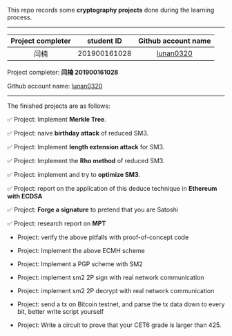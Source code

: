 This repo records some **cryptography projects** done during the learning process.



------

| Project completer |  student ID  |            Github account name            |
| :---------------: | :----------: | :---------------------------------------: |
|       闫楠        | 201900161028 | [lunan0320](https://github.com/lunan0320) |

Project completer: **闫楠 201900161028**

Github account name: [lunan0320](https://github.com/lunan0320)



------

The finished projects are as follows:

✅ Project: Implement **Merkle Tree**.

✅ Project: naive **birthday attack** of reduced SM3.

✅ Project: Implement **length extension attack**  for SM3.

✅ Project: Implement the **Rho method** of reduced SM3.

✅ Project:  implement and try to **optimize SM3**.

✅ Project:  report on the application of this deduce technique in **Ethereum with ECDSA**

✅ Project:  **Forge a signature** to pretend that you are Satoshi

✅ Project: research report on **MPT**

- Project: verify the above pitfalls with proof-of-concept code
- Project: Implement the above ECMH scheme
- Project: Implement a PGP scheme with SM2
- Project: implement sm2 2P sign with real network communication
- Project: implement sm2 2P decrypt with real network communication

- Project: send a tx on Bitcoin testnet, and parse the tx data down to every bit, better write script yourself
- Project: Write a circuit to prove that your CET6 grade is larger than 425.

